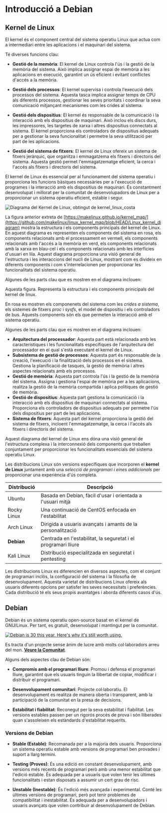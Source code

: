 # Introducció a Debian

## Kernel de Linux

El kernel és el component central del sistema operatiu Linux que actua com a intermediari entre les aplicacions i el maquinari del sistema. 

Té diverses funcions clau:

- **Gestió de la memòria**: El kernel de Linux controla l'ús i la gestió de la memòria del sistema. Això implica assignar espai de memòria a les aplicacions en execució, garantint un ús eficient i evitant conflictes d'accés a la memòria.

- **Gestió dels processos**: El kernel supervisa i controla l'execució dels processos del sistema. Aquesta tasca implica assignar temps de CPU als diferents processos, gestionar les seves prioritats i coordinar la seva comunicació mitjançant mecanismes com les crides al sistema.

- **Gestió dels dispositius**: El kernel és responsable de la comunicació i la interacció amb els dispositius de maquinari. Això inclou els discs durs, les impressores, les targetes de xarxa i altres dispositius connectats al sistema. El kernel proporciona els controladors de dispositius adequats per a gestionar la seva funcionalitat i permetre la seva utilització per part de les aplicacions.

- **Gestió del sistema de fitxers**: El kernel de Linux ofereix un sistema de fitxers jeràrquic, que organitza i emmagatzema els fitxers i directoris del sistema. Aquesta gestió permet l'emmagatzematge eficient, la cerca i l'accés als fitxers i directoris del sistema.

El kernel de Linux és essencial per al funcionament del sistema operatiu i proporciona les funcions bàsiques necessàries per a l'execució de programes i la interacció amb els dispositius de maquinari. És constantment desenvolupat i millorat per la comunitat de desenvolupadors de Linux per a proporcionar un sistema operatiu eficient, estable i segur.


![Diagrama del Kernel de Linux, obtingut de kernel_linux_costa](https://graphviz.org/Gallery/directed/Linux_kernel_diagram.svg)

La figura anterior  extreta de [https://makelinux.github.io/kernel_map/](https://github.com/makelinux/linux_kernel_map/blob/HEAD/Linux_kernel_diagram) mostra la estructura i els components principals del kernel de Linux. En aquest diagrama es representen els components del sistema en rosa, els components relacionats amb el processament en vermell, els components relacionats amb l'accés a la memòria en verd, els components relacionats amb la xarxa en blau-cel i els components relacionats amb les interfícies d'usuari en lila. Aquest diagrama proporciona una visió general de l'estructura i les interaccions del nucli de Linux, mostrant com es divideix en diferents components i com s'interrelacionen per proporcionar les funcionalitats del sistema operatiu.

Algunes de les parts clau que es mostren en el diagrama inclouen:

Aquesta figura. Representa la estructura i els components prinicipals del kernel de linux. 

En rosa es mostren els componenets del sistema com les *crides a sistema*, els sistemes de fitxers *proc* i *sysfs*, el model de dispositiu i els controladors de bus. Aquests components són els que permeten la interacció amb el sistema operatiu.

Algunes de les parts clau que es mostren en el diagrama inclouen:

- **Arquitectura del processador**: Aquesta part està relacionada amb les característiques i les funcionalitats específiques de l'arquitectura del processador en el qual s'està executant el kernel de Linux.
- **Subsistema de gestió de processos**: Aquesta part és responsable de la creació, l'execució i la finalització dels processos en el sistema. Gestiona la planificació de tasques, la gestió de memòria i altres aspectes relacionats amb els processos.
- **Gestió de memòria**: Aquesta part controla l'ús i la gestió de la memòria del sistema. Assigna i gestiona l'espai de memòria per a les aplicacions, realitza la gestió de la memòria compartida i aplica polítiques de gestió de memòria.
- **Gestió de dispositius**: Aquesta part gestiona la comunicació i la interacció amb els dispositius de maquinari connectats al sistema. Proporciona els controladors de dispositius adequats per permetre l'ús dels dispositius per part de les aplicacions.
- **Sistema de fitxers**: Aquesta part del kernel proporciona la gestió del sistema de fitxers, incloent l'emmagatzematge, la cerca i l'accés als fitxers i directoris del sistema.

Aquest diagrama del kernel de Linux ens dóna una visió general de l'estructura complexa i la interconnexió dels components que treballen conjuntament per proporcionar les funcionalitats essencials del sistema operatiu Linux.

Les distribucions Linux són versions específiques que incorporen el **kernel de Linux** juntament amb una *selecció de programari i eines addicionals* per proporcionar una experiència d'ús completa.

| Distribució | Descripció                                                 |
|-------------|------------------------------------------------------------|
| Ubuntu      | Basada en Debian, fàcil d'usar i orientada a l'usuari mitjà |
| Rocky Linux | Una continuació de CentOS enfocada en l'estabilitat         |
| Arch Linux  | Dirigida a usuaris avançats i amants de la personalització  |
| **Debian**  | Centrada en l'estabilitat, la seguretat i el programari lliure |
| Kali Linux  | Distribució especialitzada en seguretat i pentesting         |

 Les distribucions Linux es diferencien en diversos aspectes, com el conjunt de programari inclòs, la configuració del sistema i la filosofia de desenvolupament. Aquesta varietat de distribucions Linux ofereix als usuaris diferents opcions per satisfer les seves necessitats i preferències. Cada distribució té els seus propis avantatges i aborda diferents casos d'ús.


## Debian

Debian és un sistema operatiu open-source basat en el kernel de GNU/Linux. Per tant, es gratuït, desenvolupat i mantingut per la comunitat. 

[![Debian is 30 this year. Here's why it's still worth using.](https://img.youtube.com/vi/jhFH03t4HUY/mqdefault.jpg)](https://www.youtube.com/watch?v=jhFH03t4HUY)

Es tracta d'un projecte sense ànim de lucre amb molts col·laboradors arreu del mon. **[Veure la Comunitat](https://wiki.debian.org/Community)**.

Alguns dels aspectes clau de Debian són:

* **Compromís amb el programari lliure**: Promou i defensa el programari lliure, garantint que els usuaris tinguin la llibertat de copiar, modificar i distribuir el programari.

* **Desenvolupament comunitari**: Projecte col·laboratiu. El desenvolupament es realitza de manera oberta i transparent, amb la participació de la comunitat en la presa de decisions.

* **Estabilitat i fiabilitat**: Reconegut per la seva estabilitat i fiabilitat. Les versions estables passen per un rigorós procés de prova i són lliberades quan s'assoleixen els estàndards d'estabilitat requerits.


### Versions de Debian

* **Stable (Estable)**: Recomanada per a la majoria dels usuaris. Proporciona un sistema operatiu estable amb versions de programari ben provades i suport a llarg termini.

* **Testing (Proves)**: És una edició en constant desenvolupament, amb versions més recents de programari però amb una menor estabilitat que l'edició estable. És adequada per a usuaris que volen tenir les últimes funcionalitats i estan disposats a assumir un cert grau de risc.

* **Unstable (Inestable)**: És l'edició més avançada i experimental. Conté les últimes versions de programari, però pot tenir problemes de compatibilitat i inestabilitat. És adequada per a desenvolupadors i usuaris avançats que volen contribuir al desenvolupament de Debian.